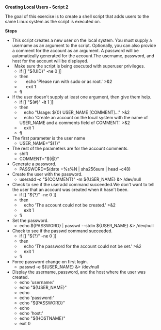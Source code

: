 ﻿**Creating Local Users - Script 2**

The goal of this exercise is to create a shell script that adds users to the same Linux system as the script is executed on.


**Steps**

- This script creates a new user on the local system. You must supply a username as an argument to the script. Optionally, you can also provide a comment for the account as an argument. A password will be automatically generated for the account.The username, password, and host for the account will be displayed.
- ` `Make sure the script is being executed with superuser privileges.
  - if [[ "${UID}" -ne 0 ]]
  - then
  - `   `echo 'Please run with sudo or as root.' >&2
  - `   `exit 1
  - fi
- If the user doesn't supply at least one argument, then give them help.
  - if [[ "${#}" -lt 1 ]]
  - then
  - `  `echo "Usage: ${0} USER\_NAME [COMMENT]..." >&2
  - `  `echo 'Create an account on the local system with the name of USER\_NAME and a comments field of COMMENT.' >&2
  - `  `exit 1
  - fi
- The first parameter is the user name
  - USER\_NAME="${1}"
- The rest of the parameters are for the account comments.
  - shift
  - COMMENT="${@}"
- Generate a password.
  - PASSWORD=$(date +%s%N | sha256sum | head -c48)
- Create the user with the password.
  - useradd -c "${COMMENT}" -m ${USER\_NAME} &> /dev/null
- Check to see if the useradd command succeeded.We don't want to tell the user that an account was created when it hasn't been.
  - if [[ "${?}" -ne 0 ]]
  - then
  - `  `echo 'The account could not be created.' >&2
  - `  `exit 1
  - fi
- Set the password.
  - echo ${PASSWORD} | passwd --stdin ${USER\_NAME} &> /dev/null
- Check to see if the passwd command succeeded.
  - if [[ "${?}" -ne 0 ]]
  - then
  - `  `echo 'The password for the account could not be set.' >&2
  - `  `exit 1
  - fi
- Force password change on first login.
  - passwd -e ${USER\_NAME} &> /dev/null
- Display the username, password, and the host where the user was created.
  - echo 'username:'
  - echo "${USER\_NAME}"
  - echo
  - echo 'password:'
  - echo "${PASSWORD}"
  - echo
  - echo 'host:'
  - echo "${HOSTNAME}"
  - exit 0

